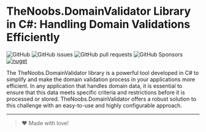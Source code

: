 ﻿# TheNoobs.DomainValidator Library in C#: Handling Domain Validations Efficiently

![GitHub](https://img.shields.io/github/license/thenoobsbr/domain-validator)
![GitHub issues](https://img.shields.io/github/issues/thenoobsbr/domain-validator)
![GitHub pull requests](https://img.shields.io/github/issues-pr/thenoobsbr/domain-validator)
![GitHub Sponsors](https://img.shields.io/github/sponsors/thenoobsbr)
[![nuget](https://buildstats.info/nuget/TheNoobs.DomainValidator)](http://www.nuget.org/packages/TheNoobs.DomainValidator)

The TheNoobs.DomainValidator library is a powerful tool developed in C# to simplify and make the domain validation process in your applications more efficient. In any application that handles domain data, it is essential to ensure that this data meets specific criteria and restrictions before it is processed or stored. TheNoobs.DomainValidator offers a robust solution to this challenge with an easy-to-use and highly configurable approach.

---
> ♥ Made with love!

